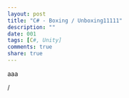 ```yaml
---
layout: post
title: "C# - Boxing / Unboxing11111"
description: ""
date: 001
tags: [C#, Unity]
comments: true
share: true
---
```


aaa

/